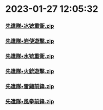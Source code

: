 # 2023-01-27 12:05:32

### [先遣隊•冰铳重衛.zip](https://raw.githubusercontent.com/Sam5440/Genshin_Impact_Teleport_Files/main/Genshin_Impact_Teleport/ManualCollectPoint/Monster/FatuiSkirmisher/%E5%85%88%E9%81%A3%E9%9A%8A%E2%80%A2%E5%86%B0%E9%93%B3%E9%87%8D%E8%A1%9B.zip)

### [先遣隊•岩使遊擊.zip](https://raw.githubusercontent.com/Sam5440/Genshin_Impact_Teleport_Files/main/Genshin_Impact_Teleport/ManualCollectPoint/Monster/FatuiSkirmisher/%E5%85%88%E9%81%A3%E9%9A%8A%E2%80%A2%E5%B2%A9%E4%BD%BF%E9%81%8A%E6%93%8A.zip)

### [先遣隊•水铳重衛.zip](https://raw.githubusercontent.com/Sam5440/Genshin_Impact_Teleport_Files/main/Genshin_Impact_Teleport/ManualCollectPoint/Monster/FatuiSkirmisher/%E5%85%88%E9%81%A3%E9%9A%8A%E2%80%A2%E6%B0%B4%E9%93%B3%E9%87%8D%E8%A1%9B.zip)

### [先遣隊•火銃遊擊.zip](https://raw.githubusercontent.com/Sam5440/Genshin_Impact_Teleport_Files/main/Genshin_Impact_Teleport/ManualCollectPoint/Monster/FatuiSkirmisher/%E5%85%88%E9%81%A3%E9%9A%8A%E2%80%A2%E7%81%AB%E9%8A%83%E9%81%8A%E6%93%8A.zip)

### [先遣隊•雷鎚前鋒.zip](https://raw.githubusercontent.com/Sam5440/Genshin_Impact_Teleport_Files/main/Genshin_Impact_Teleport/ManualCollectPoint/Monster/FatuiSkirmisher/%E5%85%88%E9%81%A3%E9%9A%8A%E2%80%A2%E9%9B%B7%E9%8E%9A%E5%89%8D%E9%8B%92.zip)

### [先遣隊•風拳前鋒.zip](https://raw.githubusercontent.com/Sam5440/Genshin_Impact_Teleport_Files/main/Genshin_Impact_Teleport/ManualCollectPoint/Monster/FatuiSkirmisher/%E5%85%88%E9%81%A3%E9%9A%8A%E2%80%A2%E9%A2%A8%E6%8B%B3%E5%89%8D%E9%8B%92.zip)

